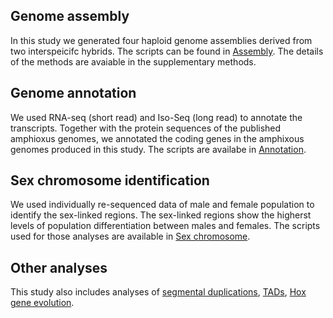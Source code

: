 ## Genome assembly
In this study we generated four haploid genome assemblies derived from two interspeicifc hybrids. The scripts can be found in [Assembly]. The details of the methods are avaiable in the supplementary methods.


## Genome annotation
We used RNA-seq (short read) and Iso-Seq (long read) to annotate the transcripts. Together with the protein sequences of the published amphioxus genomes, we annotated the coding genes in the amphixous genomes produced in this study. The scripts are availabe in [Annotation].


## Sex chromosome identification
We used individually re-sequenced data of male and female population to identify the sex-linked regions. The sex-linked regions show the higherst levels of population differentiation between males and females. The scripts used for those analyses are available in [Sex chromosome]. 

## Other analyses
This study also includes analyses of [segmental duplications], [TADs], [Hox gene evolution].

[Assembly]:https://github.com/lurebgi/amphioxusGenome/tree/master/Assembly
[Annotation]:https://github.com/lurebgi/amphioxusGenome/tree/master/annotation
[Sex chromosome]:https://github.com/lurebgi/amphioxusGenome/tree/master/Sex-linkage
[segmental duplications]:https://github.com/lurebgi/amphioxusGenome/tree/master/segmental_duplication
[TADs]:https://github.com/lurebgi/amphioxusGenome/tree/master/Hi-C
[Hox gene evolution]:https://github.com/lurebgi/amphioxusGenome/tree/master/Hox
